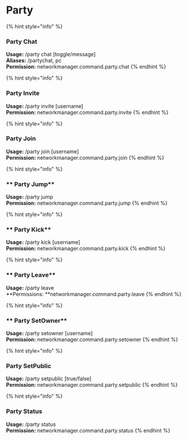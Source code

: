 # Party

{% hint style="info" %}
###  **Party Chat**

**Usage:** /party chat \[toggle/message]\
**Aliases:** /partychat, pc\
**Permission:** networkmanager.command.party.chat
{% endhint %}

{% hint style="info" %}
###  **Party Invite**

**Usage:** /party invite \[username]\
**Permission:** networkmanager.command.party.invite
{% endhint %}

{% hint style="info" %}
###  **Party Join**

**Usage:** /party join \[username]\
**Permission:** networkmanager.command.party.join
{% endhint %}

{% hint style="info" %}
### ** Party Jump**

**Usage:** /party jump\
**Permission:** networkmanager.command.party.jump
{% endhint %}

{% hint style="info" %}
### ** Party Kick**

**Usage:** /party kick \[username]\
**Permission:** networkmanager.command.party.kick
{% endhint %}

{% hint style="info" %}
### ** Party Leave**

**Usage:** /party leave\
**Permissions: **networkmanager.command.party.leave
{% endhint %}

{% hint style="info" %}
### ** Party SetOwner**

**Usage:** /party setowner \[username] \
**Permission:** networkmanager.command.party.setowner
{% endhint %}

{% hint style="info" %}
### **Party SetPublic**

**Usage:** /party setpublic \[true/false]\
**Permission:** networkmanager.command.party.setpublic
{% endhint %}

{% hint style="info" %}
### **Party Status**

**Usage:** /party status\
**Permission:** networkmanager.command.party.status
{% endhint %}
